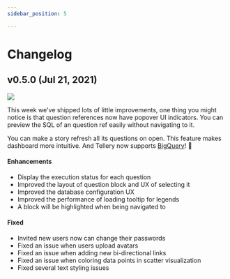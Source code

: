```yaml
---
sidebar_position: 5

---
```

# Changelog

## v0.5.0 (Jul 21, 2021)

![](/img/tutorial/question-reference-popover.png)

This week we've shipped lots of little improvements, one thing you might notice is that question references now have popover UI indicators. You can preview the SQL of an question ref easily without navigating to it.

You can make a story refresh all its questions on open. This feature makes dashboard more intuitive. And Tellery now supports [BigQuery](https://tellery.io/docs/how-to-use/configure-database#bigquery)! 🎉



#### Enhancements

- Display the execution status for each question
- Improved the layout of question block and UX of selecting it
- Improved the database configuration UX
- Improved the performance of loading tooltip for legends
- A block will be highlighted when being navigated to


#### Fixed

- Invited new users now can change their passwords
- Fixed an issue when users upload avatars
- Fixed an issue when adding new bi-directional links
- Fixed an issue when coloring data points in scatter visualization
- Fixed several text styling issues